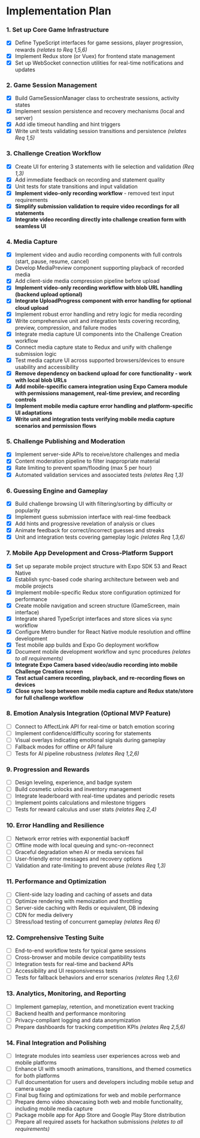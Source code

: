 # Implementation Plan

### 1. Set up Core Game Infrastructure  
- [x] Define TypeScript interfaces for game sessions, player progression, rewards _(relates to Req 1,5,6)_  
- [x] Implement Redux store (or Vuex) for frontend state management  
- [x] Set up WebSocket connection utilities for real-time notifications and updates    

### 2. Game Session Management  
- [x] Build GameSessionManager class to orchestrate sessions, activity states  
- [x] Implement session persistence and recovery mechanisms (local and server)  
- [x] Add idle timeout handling and hint triggers  
- [x] Write unit tests validating session transitions and persistence _(relates Req 1,5)_  

### 3. Challenge Creation Workflow  
- [x] Create UI for entering 3 statements with lie selection and validation _(Req 1,3)_  
- [x] Add immediate feedback on recording and statement quality  
- [x] Unit tests for state transitions and input validation  
- [x] **Implement video-only recording workflow** - removed text input requirements
- [x] **Simplify submission validation to require video recordings for all statements**
- [x] **Integrate video recording directly into challenge creation form with seamless UI**

### 4. Media Capture  
- [x] Implement video and audio recording components with full controls (start, pause, resume, cancel)  
- [x] Develop MediaPreview component supporting playback of recorded media  
- [x] Add client-side media compression pipeline before upload  
- [x] **Implement video-only recording workflow with blob URL handling (backend upload optional)**  
- [x] **Integrate UploadProgress component with error handling for optional cloud upload**  
- [x] Implement robust error handling and retry logic for media recording   
- [x] Write comprehensive unit and integration tests covering recording, preview, compression, and failure modes    
- [x] Integrate media capture UI components into the Challenge Creation workflow  
- [x] Connect media capture state to Redux and unify with challenge submission logic  
- [x] Test media capture UI across supported browsers/devices to ensure usability and accessibility  
- [x] **Remove dependency on backend upload for core functionality - work with local blob URLs**
- [x] **Add mobile-specific camera integration using Expo Camera module with permissions management, real-time preview, and recording controls**  
- [x] **Implement mobile media capture error handling and platform-specific UI adaptations**  
- [x] **Write unit and integration tests verifying mobile media capture scenarios and permission flows**

### 5. Challenge Publishing and Moderation  
- [x] Implement server-side APIs to receive/store challenges and media  
- [x] Content moderation pipeline to filter inappropriate material  
- [x] Rate limiting to prevent spam/flooding (max 5 per hour)  
- [x] Automated validation services and associated tests _(relates Req 1,3)_  

### 6. Guessing Engine and Gameplay  
- [x] Build challenge browsing UI with filtering/sorting by difficulty or popularity  
- [x] Implement guess submission interface with real-time feedback  
- [x] Add hints and progressive revelation of analysis or clues  
- [x] Animate feedback for correct/incorrect guesses and streaks  
- [x] Unit and integration tests covering gameplay logic _(relates Req 1,3,6)_  

### 7. Mobile App Development and Cross-Platform Support
- [x] Set up separate mobile project structure with Expo SDK 53 and React Native  
- [x] Establish sync-based code sharing architecture between web and mobile projects  
- [x] Implement mobile-specific Redux store configuration optimized for performance  
- [x] Create mobile navigation and screen structure (GameScreen, main interface)  
- [x] Integrate shared TypeScript interfaces and store slices via sync workflow  
- [x] Configure Metro bundler for React Native module resolution and offline development  
- [x] Test mobile app builds and Expo Go deployment workflow  
- [x] Document mobile development workflow and sync procedures _(relates to all requirements)_  
- [x] **Integrate Expo Camera based video/audio recording into mobile Challenge Creation screen**  
- [x] **Test actual camera recording, playback, and re-recording flows on devices**  
- [x] **Close sync loop between mobile media capture and Redux state/store for full challenge workflow**

### 8. Emotion Analysis Integration (Optional MVP Feature)  
- [ ] Connect to AffectLink API for real-time or batch emotion scoring  
- [ ] Implement confidence/difficulty scoring for statements  
- [ ] Visual overlays indicating emotional signals during gameplay  
- [ ] Fallback modes for offline or API failure  
- [ ] Tests for AI pipeline robustness _(relates Req 1,2,6)_  

### 9. Progression and Rewards  
- [ ] Design leveling, experience, and badge system  
- [ ] Build cosmetic unlocks and inventory management  
- [ ] Integrate leaderboard with real-time updates and periodic resets  
- [ ] Implement points calculations and milestone triggers  
- [ ] Tests for reward calculus and user stats _(relates Req 2,4)_  

### 10. Error Handling and Resilience  
- [ ] Network error retries with exponential backoff  
- [ ] Offline mode with local queuing and sync-on-reconnect  
- [ ] Graceful degradation when AI or media services fail  
- [ ] User-friendly error messages and recovery options  
- [ ] Validation and rate-limiting to prevent abuse _(relates Req 1,3)_  

### 11. Performance and Optimization  
- [ ] Client-side lazy loading and caching of assets and data  
- [ ] Optimize rendering with memoization and throttling  
- [ ] Server-side caching with Redis or equivalent, DB indexing  
- [ ] CDN for media delivery  
- [ ] Stress/load testing of concurrent gameplay _(relates Req 6)_  

### 12. Comprehensive Testing Suite  
- [ ] End-to-end workflow tests for typical game sessions  
- [ ] Cross-browser and mobile device compatibility tests  
- [ ] Integration tests for real-time and backend APIs  
- [ ] Accessibility and UI responsiveness tests  
- [ ] Tests for fallback behaviors and error scenarios _(relates Req 1,3,6)_  

### 13. Analytics, Monitoring, and Reporting  
- [ ] Implement gameplay, retention, and monetization event tracking  
- [ ] Backend health and performance monitoring  
- [ ] Privacy-compliant logging and data anonymization  
- [ ] Prepare dashboards for tracking competition KPIs _(relates Req 2,5,6)_  

### 14. Final Integration and Polishing  
- [ ] Integrate modules into seamless user experiences across web and mobile platforms  
- [ ] Enhance UI with smooth animations, transitions, and themed cosmetics for both platforms  
- [ ] Full documentation for users and developers including mobile setup and camera usage  
- [ ] Final bug fixing and optimizations for web and mobile performance  
- [ ] Prepare demo video showcasing both web and mobile functionality, including mobile media capture  
- [ ] Package mobile app for App Store and Google Play Store distribution  
- [ ] Prepare all required assets for hackathon submissions _(relates to all requirements)_  
